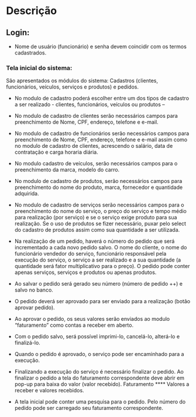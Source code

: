 # Descrição  
## Login: 
+ Nome de usuário (funcionário) e senha devem coincidir com os termos cadastrados. 
### Tela inicial do sistema: 
São apresentados os módulos do sistema: Cadastros (clientes, funcionários, veículos, serviços e produtos) e pedidos. 

+ No modulo de cadastro poderá escolher entre um dos tipos de cadastro a ser realizado - clientes, funcionários, veículos ou produtos – 
+ No modulo de cadastro de clientes serão necessários campos para preenchimento de Nome, CPF, endereço, telefone e e-mail. 
+ No modulo de cadastro de funcionários serão necessários campos para preenchimento de Nome, CPF, endereço, telefone e e-mail assim como no modulo de cadastro de clientes, acrescendo o salário, data de contratação e carga horaria diária. 
+ No modulo cadastro de veículos, serão necessários campos para o preenchimento da marca, modelo do carro. 
+ No modulo de cadastro de produtos, serão necessários campos para preenchimento do nome do produto, marca, fornecedor e quantidade adquirida. 
+ No modulo de cadastro de serviços serão necessários campos para o preenchimento do nome do serviço, o preço do serviço e tempo médio para realização (por serviço) e se o serviço exige produto para sua realização. Se o uso de produtos se fizer necessário, puxar pelo select do cadastro de produtos assim como sua quantidade a ser utilizada. 

+ Na realização de um pedido, haverá o número do pedido que será incrementado a cada novo pedido salvo. O nome do cliente, o nome do funcionário vendedor do serviço, funcionário responsável pela execução do serviço, o serviço a ser realizado e a sua quantidade (a quantidade será fator multiplicativo para o preço). O pedido pode conter apenas serviços, serviços e produtos ou apenas produtos. 
+ Ao salvar o pedido será gerado seu número (número de pedido ++) e salvo no banco. 
+ O pedido deverá ser aprovado para ser enviado para a realização (botão aprovar pedido). 
+ Ao aprovar o pedido, os seus valores serão enviados ao modulo “faturamento” como contas a receber em aberto. 
+ Com o pedido salvo, será possível imprimi-lo, cancelá-lo, alterá-lo e finalizá-lo. 
+ Quando o pedido é aprovado, o serviço pode ser encaminhado para a execução. 
+ Finalizando a execução do serviço é necessário finalizar o pedido. Ao finalizar o pedido a tela do faturamento correspondente deve abrir em pop-up para baixa do valor (valor recebido). 
Faturamento **** Valores a receber e valores recebidos. 
+ A tela inicial pode conter uma pesquisa para o pedido. Pelo número do pedido pode ser carregado seu faturamento correspondente. 

 
